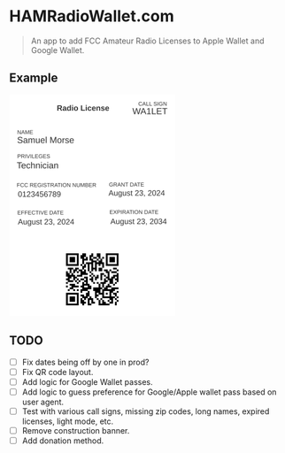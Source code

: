 # HAMRadioWallet.com

> An app to add FCC Amateur Radio Licenses to Apple Wallet and Google Wallet.

## Example

<img src="./public/example_pass.svg" width="300" height="400" alt="Example Apple Wallet Pass"/>

## TODO

- [ ] Fix dates being off by one in prod?
- [ ] Fix QR code layout.
- [ ] Add logic for Google Wallet passes.
- [ ] Add logic to guess preference for Google/Apple wallet pass based on user agent.
- [ ] Test with various call signs, missing zip codes, long names, expired licenses, light mode, etc.
- [ ] Remove construction banner.
- [ ] Add donation method.
